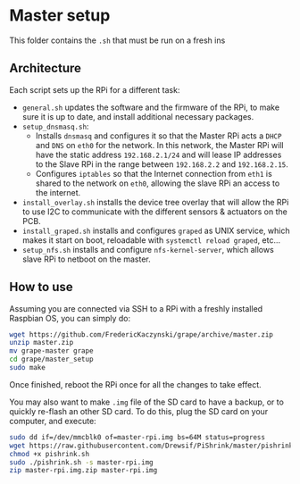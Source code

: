 # Master setup

This folder contains the `.sh` that must be run on a fresh ins

## Architecture

Each script sets up the RPi for a different task:

* `general.sh` updates the software and the firmware of the RPi, to make sure it is up to date, and install additional necessary packages.
* `setup_dnsmasq.sh`:
  * Installs `dnsmasq` and configures it so that the Master RPi acts a `DHCP` and `DNS` on `eth0` for the network. In this network, the Master RPi will have the static address `192.168.2.1/24` and will lease IP addresses to the Slave RPi in the range between `192.168.2.2` and `192.168.2.15`.
  * Configures `iptables` so that the Internet connection from `eth1` is shared to the network on `eth0`, allowing the slave RPi an access to the internet.
* `install_overlay.sh` installs the device tree overlay that will allow the RPi to use I2C to communicate with the different sensors & actuators on the PCB.
* `install_graped.sh` installs and configures `graped` as UNIX service, which makes it start on boot, reloadable with `systemctl reload graped`, etc...
* `setup_nfs.sh` installs and configure `nfs-kernel-server`, which allows slave RPi to netboot on the master.

## How to use

Assuming you are connected via SSH to a RPi with a freshly installed Raspbian OS, you can simply do:

```bash
wget https://github.com/FredericKaczynski/grape/archive/master.zip
unzip master.zip
mv grape-master grape
cd grape/master_setup
sudo make
```

Once finished, reboot the RPi once for all the changes to take effect.

You may also want to make `.img` file of the SD card to have a backup, or to quickly re-flash an other SD card. To do this, plug the SD card on your computer, and execute:

```bash
sudo dd if=/dev/mmcblk0 of=master-rpi.img bs=64M status=progress
wget https://raw.githubusercontent.com/Drewsif/PiShrink/master/pishrink.sh
chmod +x pishrink.sh
sudo ./pishrink.sh -s master-rpi.img
zip master-rpi.img.zip master-rpi.img
``` 